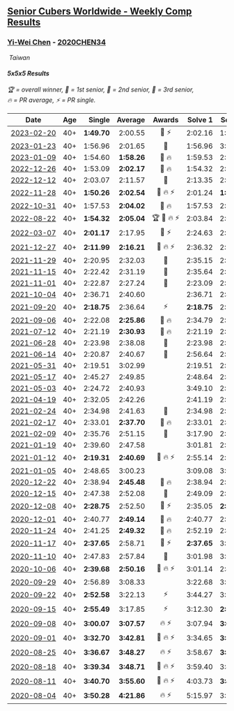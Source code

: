 <style>table {white-space: nowrap;}</style>
<link rel="stylesheet" type="text/css" href="/scw-comp/css/flags.css" />

## [Senior Cubers Worldwide - Weekly Comp Results](/scw-comp/results/)
### [Yi-Wei Chen](README.md) - [2020CHEN34](https://www.worldcubeassociation.org/persons/2020CHEN34?event=555)

<i class="flag flag-TW" />&nbsp;Taiwan

#### 5x5x5 Results

<span style="white-space: nowrap;">🏆 = overall winner</span>, <span style="white-space: nowrap;">🥇 = 1st senior</span>, <span style="white-space: nowrap;">🥈 = 2nd senior</span>, <span style="white-space: nowrap;">🥉 = 3rd senior</span>, <span style="white-space: nowrap;">🔥 = PR average</span>, <span style="white-space: nowrap;">⚡ = PR single</span>.

| Date | Age | Single | Average | Awards | Solve 1 | Solve 2 | Solve 3 | Solve 4 | Solve 5 | Video |
| :--: | :--: | --: | --: | :--: | --: | --: | --: | --: | --: | :-- |
| [2023-02-20](../../results/2023-02-20/555.md) | 40+ | **1:49.70** | 2:00.55 | 🥈 ⚡ | 2:02.16 | 1:52.89 | DNF | 2:06.59 | **1:49.70** | [Desktop](https://www.facebook.com/events/751205503064846/permalink/753027216216008) / [Mobile](https://m.facebook.com/events/751205503064846?view=permalink&id=753027216216008) |
| [2023-01-23](../../results/2023-01-23/555.md) | 40+ | 1:56.96 | 2:01.65 | 🥈 | 1:56.96 | 3:33.08 | 2:00.98 | 2:04.71 | 1:59.25 | [Desktop](https://www.facebook.com/events/509798861140910/permalink/515577917229671) / [Mobile](https://m.facebook.com/events/509798861140910?view=permalink&id=515577917229671) |
| [2023-01-09](../../results/2023-01-09/555.md) | 40+ | 1:54.60 | **1:58.26** | 🥉 🔥 | 1:59.53 | 2:14.58 | 1:54.60 | 2:00.53 | 1:54.71 | [Desktop](https://www.facebook.com/events/1531132474062600/permalink/1538648629977651) / [Mobile](https://m.facebook.com/events/1531132474062600?view=permalink&id=1538648629977651) |
| [2022-12-26](../../results/2022-12-26/555.md) | 40+ | 1:53.09 | **2:02.17** | 🥈 🔥 | 1:54.32 | 2:10.60 | 1:53.09 | 2:04.92 | 2:07.27 | [Desktop](https://www.facebook.com/events/699260168471197/permalink/705212434542637) / [Mobile](https://m.facebook.com/events/699260168471197?view=permalink&id=705212434542637) |
| [2022-12-12](../../results/2022-12-12/555.md) | 40+ | 2:03.07 | 2:11.57 | 🥈 | 2:13.35 | 2:03.07 | 2:17.46 | 2:12.55 | 2:08.81 | [Desktop](https://www.facebook.com/events/1310297966473638/permalink/1315409012629200) / [Mobile](https://m.facebook.com/events/1310297966473638?view=permalink&id=1315409012629200) |
| [2022-11-28](../../results/2022-11-28/555.md) | 40+ | **1:50.26** | **2:02.54** | 🥉 🔥 ⚡ | 2:01.24 | **1:50.26** | 2:12.45 | 2:00.51 | 2:05.88 | [Desktop](https://www.facebook.com/events/1208453943094393/permalink/1216937325579388) / [Mobile](https://m.facebook.com/events/1208453943094393?view=permalink&id=1216937325579388) |
| [2022-10-31](../../results/2022-10-31/555.md) | 40+ | 1:57.53 | **2:04.02** | 🥈 🔥 | 1:57.53 | 2:10.70 | 2:10.50 | 2:03.36 | 1:58.19 | [Desktop](https://www.facebook.com/events/635474734791505/permalink/638568294482149) / [Mobile](https://m.facebook.com/events/635474734791505?view=permalink&id=638568294482149) |
| [2022-08-22](../../results/2022-08-22/555.md) | 40+ | **1:54.32** | **2:05.04** | 🏆 🥇 🔥 ⚡ | 2:03.84 | 2:06.47 | **1:54.32** | 2:04.80 | 2:12.27 | [Desktop](https://www.facebook.com/events/542579854309231/permalink/549489463618270) / [Mobile](https://m.facebook.com/events/542579854309231?view=permalink&id=549489463618270) |
| [2022-03-07](../../results/2022-03-07/555.md) | 40+ | **2:01.17** | 2:17.95 | 🥇 ⚡ | 2:24.63 | 2:39.97 | **2:01.17** | 2:14.07 | 2:15.14 | [Desktop](https://www.facebook.com/events/535512814493645/permalink/540716817306578) / [Mobile](https://m.facebook.com/events/535512814493645?view=permalink&id=540716817306578) |
| [2021-12-27](../../results/2021-12-27/555.md) | 40+ | **2:11.99** | **2:16.21** | 🥇 🔥 ⚡ | 2:36.32 | 2:14.51 | 2:18.22 | 2:15.90 | **2:11.99** | [Desktop](https://www.facebook.com/events/364077578855426/permalink/369833068279877) / [Mobile](https://m.facebook.com/events/364077578855426?view=permalink&id=369833068279877) |
| [2021-11-29](../../results/2021-11-29/555.md) | 40+ | 2:20.95 | 2:32.03 | 🥈 | 2:35.15 | 2:37.40 | 2:20.95 | 2:32.89 | 2:28.06 | [Desktop](https://www.facebook.com/events/293852429335502/permalink/300177555369656) / [Mobile](https://m.facebook.com/events/293852429335502?view=permalink&id=300177555369656) |
| [2021-11-15](../../results/2021-11-15/555.md) | 40+ | 2:22.42 | 2:31.19 | 🥈 | 2:35.64 | 2:28.79 | 2:29.13 | 2:43.14 | 2:22.42 | [Desktop](https://www.facebook.com/events/1073199523496198/permalink/1077969463019204) / [Mobile](https://m.facebook.com/events/1073199523496198?view=permalink&id=1077969463019204) |
| [2021-11-01](../../results/2021-11-01/555.md) | 40+ | 2:22.87 | 2:27.24 | 🥈 | 2:23.09 | 2:26.95 | 2:31.69 | 2:32.47 | 2:22.87 | [Desktop](https://www.facebook.com/events/1122485874951081/permalink/1126655191200816) / [Mobile](https://m.facebook.com/events/1122485874951081?view=permalink&id=1126655191200816) |
| [2021-10-04](../../results/2021-10-04/555.md) | 40+ | 2:36.71 | 2:40.60 |  | 2:36.71 | 2:43.68 | 2:41.40 | DNS | DNS | [Desktop](https://www.facebook.com/events/150603127207792/permalink/157840933150678) / [Mobile](https://m.facebook.com/events/150603127207792?view=permalink&id=157840933150678) |
| [2021-09-20](../../results/2021-09-20/555.md) | 40+ | **2:18.75** | 2:36.64 | ⚡ | **2:18.75** | 2:37.41 | 2:54.52 | 2:28.14 | 2:44.37 | [Desktop](https://www.facebook.com/events/4223726381008841/permalink/4243086232406189) / [Mobile](https://m.facebook.com/events/4223726381008841?view=permalink&id=4243086232406189) |
| [2021-09-06](../../results/2021-09-06/555.md) | 40+ | 2:22.08 | **2:25.86** | 🥈 🔥 | 2:34.79 | 2:22.08 | 2:32.84 | 2:22.10 | 2:22.63 | [Desktop](https://www.facebook.com/events/899313470960376/permalink/902880793936977) / [Mobile](https://m.facebook.com/events/899313470960376?view=permalink&id=902880793936977) |
| [2021-07-12](../../results/2021-07-12/555.md) | 40+ | 2:21.19 | **2:30.93** | 🥉 🔥 | 2:21.19 | 2:32.34 | 2:48.88 | 2:29.42 | 2:31.03 | [Desktop](https://www.facebook.com/events/3019269651530977/permalink/3034770366647572) / [Mobile](https://m.facebook.com/events/3019269651530977?view=permalink&id=3034770366647572) |
| [2021-06-28](../../results/2021-06-28/555.md) | 40+ | 2:23.98 | 2:38.08 | 🥈 | 2:23.98 | 2:57.10 | 2:29.81 | 2:37.85 | 2:46.57 | [Desktop](https://www.facebook.com/events/248738199926629/permalink/252251722908610) / [Mobile](https://m.facebook.com/events/248738199926629?view=permalink&id=252251722908610) |
| [2021-06-14](../../results/2021-06-14/555.md) | 40+ | 2:20.87 | 2:40.67 | 🥈 | 2:56.64 | 2:56.39 | 2:20.87 | 2:39.77 | 2:25.85 | [Desktop](https://www.facebook.com/events/833966864162581/permalink/836658923893375) / [Mobile](https://m.facebook.com/events/833966864162581?view=permalink&id=836658923893375) |
| [2021-05-31](../../results/2021-05-31/555.md) | 40+ | 2:19.51 | 3:02.99 |  | 2:19.51 | 2:50.83 | 3:18.47 | 3:13.92 | 3:04.23 | [Desktop](https://www.facebook.com/events/1677723082618127/permalink/1684455221944913) / [Mobile](https://m.facebook.com/events/1677723082618127?view=permalink&id=1684455221944913) |
| [2021-05-17](../../results/2021-05-17/555.md) | 40+ | 2:45.27 | 2:49.85 |  | 2:48.64 | 2:45.27 | 2:55.64 | DNS | DNS | [Desktop](https://www.facebook.com/events/373354890741855/permalink/376406893769988) / [Mobile](https://m.facebook.com/events/373354890741855?view=permalink&id=376406893769988) |
| [2021-05-03](../../results/2021-05-03/555.md) | 40+ | 2:24.72 | 2:40.93 |  | 3:49.10 | 2:24.72 | 2:25.80 | 2:56.12 | 2:40.86 | [Desktop](https://www.facebook.com/events/158701836186375/permalink/161857002537525) / [Mobile](https://m.facebook.com/events/158701836186375?view=permalink&id=161857002537525) |
| [2021-04-19](../../results/2021-04-19/555.md) | 40+ | 2:32.05 | 2:42.26 |  | 2:41.19 | 2:32.05 | 2:53.54 | DNS | DNS | [Desktop](https://www.facebook.com/events/1009195762821458/permalink/1012666972474337) / [Mobile](https://m.facebook.com/events/1009195762821458?view=permalink&id=1012666972474337) |
| [2021-02-24](../../results/2021-02-24/555.md) | 40+ | 2:34.98 | 2:41.63 | 🥈 | 2:34.98 | 2:53.48 | 2:36.43 | DNS | DNS | [Desktop](https://www.facebook.com/events/256148192722702/permalink/258661835804671) / [Mobile](https://m.facebook.com/events/256148192722702?view=permalink&id=258661835804671) |
| [2021-02-17](../../results/2021-02-17/555.md) | 40+ | 2:33.01 | **2:37.70** | 🥉 🔥 | 2:33.01 | 2:40.22 | 2:39.87 | DNS | DNS | [Desktop](https://www.facebook.com/events/1341827372862028/permalink/1344647205913378) / [Mobile](https://m.facebook.com/events/1341827372862028?view=permalink&id=1344647205913378) |
| [2021-02-09](../../results/2021-02-09/555.md) | 40+ | 2:35.76 | 2:51.15 | 🥉 | 3:17.90 | 2:35.76 | 2:39.80 | DNS | DNS | [Desktop](https://www.facebook.com/events/1072787469872680/permalink/1074298809721546) / [Mobile](https://m.facebook.com/events/1072787469872680?view=permalink&id=1074298809721546) |
| [2021-01-19](../../results/2021-01-19/555.md) | 40+ | 2:39.60 | 2:47.58 |  | 3:01.81 | 2:39.60 | 2:41.33 | DNS | DNS | [Desktop](https://www.facebook.com/events/801984480354340/permalink/804951313390990) / [Mobile](https://m.facebook.com/events/801984480354340?view=permalink&id=804951313390990) |
| [2021-01-12](../../results/2021-01-12/555.md) | 40+ | **2:19.31** | **2:40.69** | 🥉 🔥 ⚡ | 2:55.14 | 2:31.39 | **2:19.31** | 2:53.50 | 2:37.17 | [Desktop](https://www.facebook.com/events/412251730086008/permalink/413931796584668) / [Mobile](https://m.facebook.com/events/412251730086008?view=permalink&id=413931796584668) |
| [2021-01-05](../../results/2021-01-05/555.md) | 40+ | 2:48.65 | 3:00.23 |  | 3:09.08 | 3:02.97 | 2:48.65 | DNS | DNS | [Desktop](https://www.facebook.com/events/438895340619582/permalink/442829576892825) / [Mobile](https://m.facebook.com/events/438895340619582?view=permalink&id=442829576892825) |
| [2020-12-22](../../results/2020-12-22/555.md) | 40+ | 2:38.94 | **2:45.48** | 🥉 🔥 | 2:38.94 | 2:51.52 | 2:45.97 | DNS | DNS | [Desktop](https://www.facebook.com/events/202563571576862/permalink/203170668182819) / [Mobile](https://m.facebook.com/events/202563571576862?view=permalink&id=203170668182819) |
| [2020-12-15](../../results/2020-12-15/555.md) | 40+ | 2:47.38 | 2:52.08 | 🥉 | 2:49.09 | 2:59.76 | 2:47.38 | DNS | DNS | [Desktop](https://www.facebook.com/events/380879093195746/permalink/381923323091323) / [Mobile](https://m.facebook.com/events/380879093195746?view=permalink&id=381923323091323) |
| [2020-12-08](../../results/2020-12-08/555.md) | 40+ | **2:28.75** | 2:52.50 | 🥉 ⚡ | 2:35.05 | **2:28.75** | 2:57.31 | 3:30.69 | 3:05.13 | [Desktop](https://www.facebook.com/events/209111367450307/permalink/210959880598789) / [Mobile](https://m.facebook.com/events/209111367450307?view=permalink&id=210959880598789) |
| [2020-12-01](../../results/2020-12-01/555.md) | 40+ | 2:40.77 | **2:49.14** | 🥉 🔥 | 2:40.77 | 2:56.47 | 2:50.19 | DNS | DNS | [Desktop](https://www.facebook.com/events/383885642947563/permalink/391915242144603) / [Mobile](https://m.facebook.com/events/383885642947563?view=permalink&id=391915242144603) |
| [2020-11-24](../../results/2020-11-24/555.md) | 40+ | 2:41.25 | **2:49.32** | 🥉 🔥 | 2:52.19 | 2:41.25 | 2:54.51 | DNS | DNS | [Desktop](https://www.facebook.com/events/383885642947563/permalink/388512715818189) / [Mobile](https://m.facebook.com/events/383885642947563?view=permalink&id=388512715818189) |
| [2020-11-17](../../results/2020-11-17/555.md) | 40+ | **2:37.65** | 2:58.71 | 🥈 ⚡ | **2:37.65** | 3:13.72 | 3:04.76 | DNS | DNS | [Desktop](https://www.facebook.com/events/385577379164063/permalink/387565812298553) / [Mobile](https://m.facebook.com/events/385577379164063?view=permalink&id=387565812298553) |
| [2020-11-10](../../results/2020-11-10/555.md) | 40+ | 2:47.83 | 2:57.84 | 🥈 | 3:01.98 | 3:03.70 | 2:47.83 | DNS | DNS | [Desktop](https://www.facebook.com/events/391709741873523/permalink/401789580865539) / [Mobile](https://m.facebook.com/events/391709741873523?view=permalink&id=401789580865539) |
| [2020-10-06](../../results/2020-10-06/555.md) | 40+ | **2:39.68** | **2:50.16** | 🥉 🔥 ⚡ | 3:01.14 | 2:49.65 | **2:39.68** | DNS | DNS | [Desktop](https://www.facebook.com/events/2766581680255939/permalink/2769788749935232) / [Mobile](https://m.facebook.com/events/2766581680255939?view=permalink&id=2769788749935232) |
| [2020-09-29](../../results/2020-09-29/555.md) | 40+ | 2:56.89 | 3:08.33 |  | 3:22.68 | 3:05.43 | 2:56.89 | DNS | DNS | [Desktop](https://www.facebook.com/events/427181104911253/permalink/429329428029754) / [Mobile](https://m.facebook.com/events/427181104911253?view=permalink&id=429329428029754) |
| [2020-09-22](../../results/2020-09-22/555.md) | 40+ | **2:52.58** | 3:22.13 | ⚡ | 3:44.27 | 3:29.55 | **2:52.58** | DNS | DNS | [Desktop](https://www.facebook.com/events/342541897161786/permalink/345271406888835) / [Mobile](https://m.facebook.com/events/342541897161786?view=permalink&id=345271406888835) |
| [2020-09-15](../../results/2020-09-15/555.md) | 40+ | **2:55.49** | 3:17.85 | ⚡ | 3:12.30 | **2:55.49** | 3:45.77 | DNS | DNS | [Desktop](https://www.facebook.com/events/655903882008117/permalink/657257788539393) / [Mobile](https://m.facebook.com/events/655903882008117?view=permalink&id=657257788539393) |
| [2020-09-08](../../results/2020-09-08/555.md) | 40+ | **3:00.07** | **3:07.57** | 🔥 ⚡ | 3:07.94 | **3:00.07** | 3:14.69 | DNS | DNS | [Desktop](https://www.facebook.com/events/342884623427933/permalink/346613599721702) / [Mobile](https://m.facebook.com/events/342884623427933?view=permalink&id=346613599721702) |
| [2020-09-01](../../results/2020-09-01/555.md) | 40+ | **3:32.70** | **3:42.81** | 🥈 🔥 ⚡ | 3:34.65 | **3:32.70** | 4:01.07 | DNS | DNS | [Desktop](https://www.facebook.com/events/987180995036806/permalink/987838534971052) / [Mobile](https://m.facebook.com/events/987180995036806?view=permalink&id=987838534971052) |
| [2020-08-25](../../results/2020-08-25/555.md) | 40+ | **3:36.67** | **3:48.27** | 🔥 ⚡ | 3:58.67 | **3:36.67** | 3:49.47 | DNS | DNS | [Desktop](https://www.facebook.com/events/375269430142971/permalink/376590506677530) / [Mobile](https://m.facebook.com/events/375269430142971?view=permalink&id=376590506677530) |
| [2020-08-18](../../results/2020-08-18/555.md) | 40+ | **3:39.34** | **3:48.71** | 🥉 🔥 ⚡ | 3:59.40 | 3:47.38 | **3:39.34** | DNS | DNS | [Desktop](https://www.facebook.com/events/3231806576868309/permalink/3247873181928315) / [Mobile](https://m.facebook.com/events/3231806576868309?view=permalink&id=3247873181928315) |
| [2020-08-11](../../results/2020-08-11/555.md) | 40+ | **3:40.70** | **3:55.60** | 🥉 🔥 ⚡ | 4:03.73 | **3:40.70** | 4:02.37 | DNS | DNS | [Desktop](https://www.facebook.com/events/1112228215845470/permalink/1116151742119784) / [Mobile](https://m.facebook.com/events/1112228215845470?view=permalink&id=1116151742119784) |
| [2020-08-04](../../results/2020-08-04/555.md) | 40+ | **3:50.28** | **4:21.86** | 🔥 ⚡ | 5:15.97 | 3:59.33 | **3:50.28** | DNS | DNS | [Desktop](https://www.facebook.com/events/770016233779888/permalink/773987143382797) / [Mobile](https://m.facebook.com/events/770016233779888?view=permalink&id=773987143382797) |


<!-- Global site tag (gtag.js) - Google Analytics -->
<script async src="https://www.googletagmanager.com/gtag/js?id=UA-86348435-3"></script>
<script>window.dataLayer = window.dataLayer || []; function gtag() {dataLayer.push(arguments);} gtag('js', new Date()); gtag('config', 'UA-86348435-3');</script>
